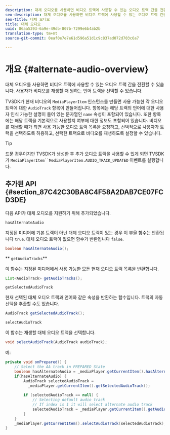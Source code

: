 ```yaml
---
description: 대체 오디오를 사용하면 비디오 트랙에 사용할 수 있는 오디오 트랙 간을 전환할 수 있습니다. 사용자가 비디오를 재생할 때 원하는 언어 트랙을 선택할 수 있습니다.
seo-description: 대체 오디오를 사용하면 비디오 트랙에 사용할 수 있는 오디오 트랙 간을 전환할 수 있습니다. 사용자가 비디오를 재생할 때 원하는 언어 트랙을 선택할 수 있습니다.
seo-title: 대체 오디오
title: 대체 오디오
uuid: 86aa5393-6a9e-49db-807b-7299e6b4ab2b
translation-type: tm+mt
source-git-commit: 0eaf0e7e7e61d596a51d1c9c837ad072d703c6a7

---
```



# 개요 {#alternate-audio-overview}

대체 오디오를 사용하면 비디오 트랙에 사용할 수 있는 오디오 트랙 간을 전환할 수 있습니다. 사용자가 비디오를 재생할 때 원하는 언어 트랙을 선택할 수 있습니다.

<!--<a id="section_E4F9DC28A2944BD08B4190A7F98A8365"></a>-->

TVSDK가 현재 비디오의 `MediaPlayerItem` 인스턴스를 만들면 사용 가능한 각 오디오 트랙에 대한 `AudioTrack` 항목이 만들어집니다. 항목에는 해당 트랙의 언어에 대한 사용자 인식 가능한 설명이 들어 있는 문자열인 `name` 속성이 포함되어 있습니다. 또한 항목에는 해당 트랙을 기본적으로 사용할지 여부에 대한 정보도 포함되어 있습니다. 비디오를 재생할 때가 되면 사용 가능한 오디오 트랙 목록을 요청하고, 선택적으로 사용자가 트랙을 선택하도록 허용하고, 선택한 트랙으로 비디오를 재생하도록 설정할 수 있습니다.

>[!TIP]
>
>드문 경우이지만 TVSDK가 생성한 후 추가 오디오 트랙을 사용할 수 있게 되면 TVSDK가 `MediaPlayerItem``MediaPlayerItem.AUDIO_TRACK_UPDATED` 이벤트를 실행합니다.

## 추가된 API {#section_87C42C30BA8C4F58A2DAB7CE07FCD3DE}

다음 API가 대체 오디오를 지원하기 위해 추가되었습니다.

`hasAlternateAudio`

지정된 미디어에 기본 트랙이 아닌 대체 오디오 트랙이 있는 경우 이 부울 함수는 반환됩니다 `true`. 대체 오디오 트랙이 없으면 함수가 반환됩니다 `false`.

```java
boolean hasAlternateAudio();
```

** `getAudioTracks`**

이 함수는 지정된 미디어에서 사용 가능한 모든 현재 오디오 트랙 목록을 반환합니다.

```java
List<AudioTrack> getAudioTracks();
```

`getSelectedAudioTrack`

현재 선택된 대체 오디오 트랙과 언어와 같은 속성을 반환하는 함수입니다. 트랙의 자동 선택을 추출할 수도 있습니다.

```java
AudioTrack getSelectedAudioTrack();
```

`selectAudioTrack`

이 함수는 재생할 대체 오디오 트랙을 선택합니다.

```java
void selectAudioTrack(AudioTrack audioTrack);
```

예:

```java
private void onPrepared() { 
    // Select the AA track in PREPARED State 
    boolean hasAlternateAudio = _mediaPlayer.getCurrentItem().hasAlternateAudio(); 
    if(hasAlternateAudio) { 
        AudioTrack selectedAudioTrack =  
          _mediaPlayer.getCurrentItem().getSelectedAudioTrack(); 
 
        if (selectedAudioTrack == null) {  
            // Selecting default audio track  
            // If index is 1 it will select alternate audio track  
            selectedAudioTrack = _mediaPlayer.getCurrentItem().getAudioTracks().get(0);  
        } 
    } 
    _mediaPlayer.getCurrentItem().selectAudioTrack(selectedAudioTrack); 
} 
```

